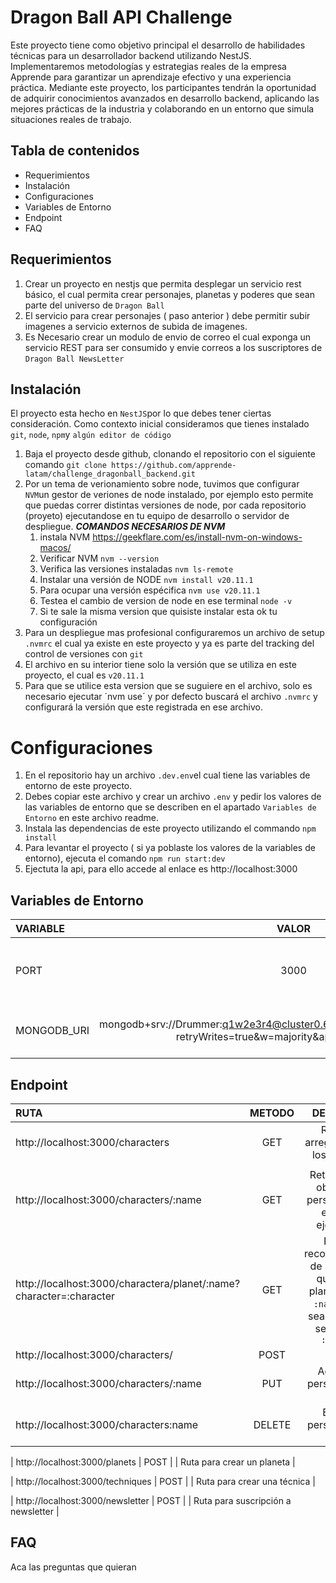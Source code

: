 # Dragon Ball API Challenge

Este proyecto tiene como objetivo principal el desarrollo de habilidades técnicas para un desarrollador backend utilizando NestJS. Implementaremos metodologías y estrategias reales de la empresa Apprende para garantizar un aprendizaje efectivo y una experiencia práctica. Mediante este proyecto, los participantes tendrán la oportunidad de adquirir conocimientos avanzados en desarrollo backend, aplicando las mejores prácticas de la industria y colaborando en un entorno que simula situaciones reales de trabajo.

## Tabla de contenidos

- Requerimientos
- Instalación
- Configuraciones
- Variables de Entorno
- Endpoint
- FAQ

## Requerimientos

1. Crear un proyecto en nestjs que permita desplegar un servicio rest básico, el cual permita crear personajes, planetas y poderes que sean parte del universo de `Dragon Ball`
2. El servicio para crear personajes ( paso anterior ) debe permitir subir imagenes a servicio externos de subida de imagenes.
3. Es Necesario crear un modulo de envio de correo el cual exponga un servicio REST para ser consumido y envie correos a los suscriptores de `Dragon Ball NewsLetter`

## Instalación

El proyecto esta hecho en `NestJS`por lo que debes tener ciertas consideración. Como contexto inicial consideramos que tienes instalado `git`, `node`, `npm`y `algún editor de código`

1. Baja el proyecto desde github, clonando el repositorio con el siguiente comando `git clone https://github.com/apprende-latam/challenge_dragonball_backend.git`
2. Por un tema de verionamiento sobre node, tuvimos que configurar `NVM`un gestor de veriones de node instalado, por ejemplo esto permite que puedas correr distintas versiones de node, por cada repositorio (proyeto) ejecutandose en tu equipo de desarrollo o servidor de despliegue.
   **_COMANDOS NECESARIOS DE NVM_**
   1. instala NVM https://geekflare.com/es/install-nvm-on-windows-macos/
   2. Verificar NVM `nvm --version`
   3. Verifica las versiones instaladas `nvm ls-remote`
   4. Instalar una versión de NODE `nvm install v20.11.1`
   5. Para ocupar una versión espécifica `nvm use v20.11.1`
   6. Testea el cambio de version de node en ese terminal `node -v`
   7. Si te sale la misma version que quisiste instalar esta ok tu configuración
3. Para un despliegue mas profesional configuraremos un archivo de setup `.nvmrc` el cual ya existe en este proyecto y ya es parte del tracking del control de versiones con `git`
4. El archivo en su interior tiene solo la versión que se utiliza en este proyecto, el cual es `v20.11.1`
5. Para que se utilice esta version que se suguiere en el archivo, solo es necesario ejecutar ´nvm use´ y por defecto buscará el archivo `.nvmrc` y configurará la versión que este registrada en ese archivo.

# Configuraciones

1. En el repositorio hay un archivo `.dev.env`el cual tiene las variables de entorno de este proyecto.
2. Debes copiar este archivo y crear un archivo `.env` y pedir los valores de las variables de entorno que se describen en el apartado `Variables de Entorno` en este archivo readme.
3. Instala las dependencias de este proyecto utilizando el commando `npm install`
4. Para levantar el proyecto ( si ya poblaste los valores de la variables de entorno), ejecuta el comando `npm run start:dev`
5. Ejectuta la api, para ello accede al enlace es http://localhost:3000

## Variables de Entorno

| VARIABLE    |                                                        VALOR                                                        |                                              DESCRIPCIÓN |
| :---------- | :-----------------------------------------------------------------------------------------------------------------: | -------------------------------------------------------: |
| PORT        |                                                        3000                                                         | Puerto donde correrá el servicio http://localhost:[PORT] |
| MONGODB_URI | mongodb+srv://Drummer:q1w2e3r4@cluster0.6caotgo.mongodb.net/DragonBall?retryWrites=true&w=majority&appName=Cluster0 |              Conexion string para la base de datos mongo |

## Endpoint

| RUTA                                                               | METODO |                                                           DESCRIPCIÓN                                                            |                                                  RESPONSE                                                  |
| :----------------------------------------------------------------- | :----: | :------------------------------------------------------------------------------------------------------------------------------: | :--------------------------------------------------------------------------------------------------------: |
| http://localhost:3000/characters                                   |  GET   |                                           Retorna un arreglo con todos los personajes                                            |    <pre>[ { "name": "Goku", "ki": { "base": " ", "max": " " }, "image": " ","afiliation": " "},{ ... }]    |
| </pre>                                                             |
| http://localhost:3000/characters/:name                             |  GET   |                             Retorna solo un objeto con el persona descrito en nombre ejemplo `goku`                              |                  <pre> { name: '', ki: {base: '',max: ''},image: '',afiliation: ''}</pre>                  |
| http://localhost:3000/charactera/planet/:name?character=:character |  GET   | Retorna 4 recomendaciones de personbajes que sean del planeta enviado `:name`y que no sea el personaje seleccionado `:character` | <pre>[{"name": "", "ki": {"base": "","max": "" }, "image": "", "afiliation": ""}, {...},{...},{...}]</pre> |
| http://localhost:3000/characters/                                  |  POST  |                                                                                                                                  |                                                                                                            |
| http://localhost:3000/characters/:name                             |  PUT   |                                             Actualiza un personaje segun su `:name`                                              |                                                                                                            |
| http://localhost:3000/characters:name                              | DELETE |                                              Elimina un personaje según su `:name`                                               |  

| http://localhost:3000/planets                                      |  POST  |                 |                            Ruta para crear un planeta                                                          |  

| http://localhost:3000/techniques                                   |  POST  |                 |                            Ruta para crear una técnica                                                         | 

| http://localhost:3000/newsletter                                   |  POST  |                 |                            Ruta para suscripción a newsletter                                                  | 


## FAQ

Aca las preguntas que quieran
